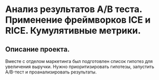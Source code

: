 # Анализ результатов A/B теста. Применение фреймворков ICE и RICE. Кумулятивные метрики. 

## Описание проекта.
Вместе с отделом маркетинга был подготовлен список гипотез для увеличения выручки. Нужно приоритизировать гипотезы, запустить A/B-тест и проанализировать результаты.
